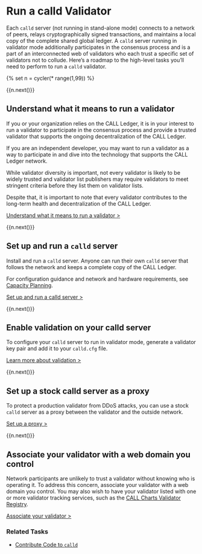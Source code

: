 # Run a calld Validator

Each `calld` server (not running in stand-alone mode) connects to a network of peers, relays cryptographically signed transactions, and maintains a local copy of the complete shared global ledger. A `calld` server running in validator mode additionally participates in the consensus process and is a part of an interconnected web of validators who each trust a specific set of validators not to collude. Here’s a roadmap to the high-level tasks you’ll need to perform to run a `calld` validator.

<!-- USE_CASE_STEPS_START -->
{% set n = cycler(* range(1,99)) %}

<span class="use-case-step-num">{{n.next()}}</span>
<!-- <span class="use-case-step-length">(1 hour)</span> -->
## Understand what it means to run a validator

If you or your organization relies on the CALL Ledger, it is in your interest to run a validator to participate in the consensus process and provide a trusted validator that supports the ongoing decentralization of the CALL Ledger.

If you are an independent developer, you may want to run a validator as a way to participate in and dive into the technology that supports the CALL Ledger network.

While validator diversity is important, not every validator is likely to be widely trusted and validator list publishers may require validators to meet stringent criteria before they list them on validator lists.

Despite that, it is important to note that every validator contributes to the long-term health and decentralization of the CALL Ledger.

[Understand what it means to run a validator >](calld-server-modes.html#reasons-to-run-a-validator)

<span class="use-case-step-num">{{n.next()}}</span>
<!-- <span class="use-case-step-length">(1 hour)</span> -->
## Set up and run a `calld` server

Install and run a `calld` server. Anyone can run their own `calld` server that follows the network and keeps a complete copy of the CALL Ledger.

For configuration guidance and network and hardware requirements, see [Capacity Planning](capacity-planning.html).

[Set up and run a calld server >](manage-the-calld-server.html)

<span class="use-case-step-num">{{n.next()}}</span>
<!-- <span class="use-case-step-length">(1 hour)</span> -->
## Enable validation on your calld server

To configure your `calld` server to run in validator mode, generate a validator key pair and add it to your `calld.cfg` file.

[Learn more about validation >](run-calld-as-a-validator.html)

<span class="use-case-step-num">{{n.next()}}</span>
<!-- <span class="use-case-step-length">(1 hour)</span> -->
## Set up a stock calld server as a proxy

To protect a production validator from DDoS attacks, you can use a stock `calld` server as a proxy between the validator and the outside network.

[Set up a proxy >](run-calld-as-a-validator.html#connect-using-proxies)

<span class="use-case-step-num">{{n.next()}}</span>
<!-- <span class="use-case-step-length">(1 hour)</span> -->
## Associate your validator with a web domain you control

Network participants are unlikely to trust a validator without knowing who is operating it. To address this concern, associate your validator with a web domain you control.
You may also wish to have your validator listed with one or more validator tracking services, such as the [CALL Charts Validator Registry](https://callcharts.call.com/#/validators).

[Associate your validator >](run-calld-as-a-validator.html#6-provide-domain-verification)

### Related Tasks
<div class='related-tasks-links'>

- [Contribute Code to `calld`](contribute-code-to-calld.html)

</div>